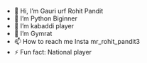 - 👋 Hi, I’m Gauri urf Rohit Pandit
- 👀 I’m Python Biginner
- 🌱 I’m kabaddi player
- 💞️ I’m Gymrat
- 📫 How to reach me Insta mr_rohit_pandit3  
- ⚡ Fun fact: National player

<!---
rohitpandit143/rohitpandit143 is a ✨ special ✨ repository because its `README.md` (this file) appears on your GitHub profile.
You can click the Preview link to take a look at your changes.
--->
